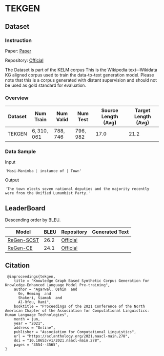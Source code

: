# TEKGEN

## Dataset

### Instruction

Paper: [Paper](https://arxiv.org/abs/2010.12688v2)

Repository: [Official](https://github.com/google-research-datasets/KELM-corpus)

The Dataset is part of the KELM corpus This is the Wikipedia text--Wikidata KG aligned corpus used to train the data-to-text generation model. Please note that this is a corpus generated with distant supervision and should not be used as gold standard for evaluation.

### Overview

| Dataset | Num Train   | Num Valid | Num Test  | Source Length (Avg) | Target Length (Avg) |
| ------- | ----------- | --------- | --------- | ------------------- | ------------------- |
| TEKGEN  | $6,310,061$ | $788,746$ | $796,982$ | $17.0$              | $21.2$              |

### Data Sample

Input

```
'Masi-Manimba | instance of | Town'
```

Output

```
'The town elects seven national deputies and the majority recently were from the Unified Lumumbist Party.'
```

## LeaderBoard

Descending order by BLEU.

| Model                                                | BLEU   | Repository                               | Generated Text |
| ---------------------------------------------------- | ------ | ---------------------------------------- | -------------- |
| [ReGen-SCST](https://arxiv.org/pdf/2108.12472v1.pdf) | $26.2$ | [Official](https://github.com/IBM/regen) |                |
| [ReGen-CE](https://arxiv.org/pdf/2108.12472v1.pdf)   | $24.1$ | [Official](https://github.com/IBM/regen) |                |

## Citation

```
 @inproceedings{tekgen,
    title = "Knowledge Graph Based Synthetic Corpus Generation for Knowledge-Enhanced Language Model Pre-training",
    author = "Agarwal, Oshin  and
      Ge, Heming  and
      Shakeri, Siamak  and
      Al-Rfou, Rami",
    booktitle = "Proceedings of the 2021 Conference of the North American Chapter of the Association for Computational Linguistics: Human Language Technologies",
    month = jun,
    year = "2021",
    address = "Online",
    publisher = "Association for Computational Linguistics",
    url = "https://aclanthology.org/2021.naacl-main.278",
    doi = "10.18653/v1/2021.naacl-main.278",
    pages = "3554--3565",
}
```